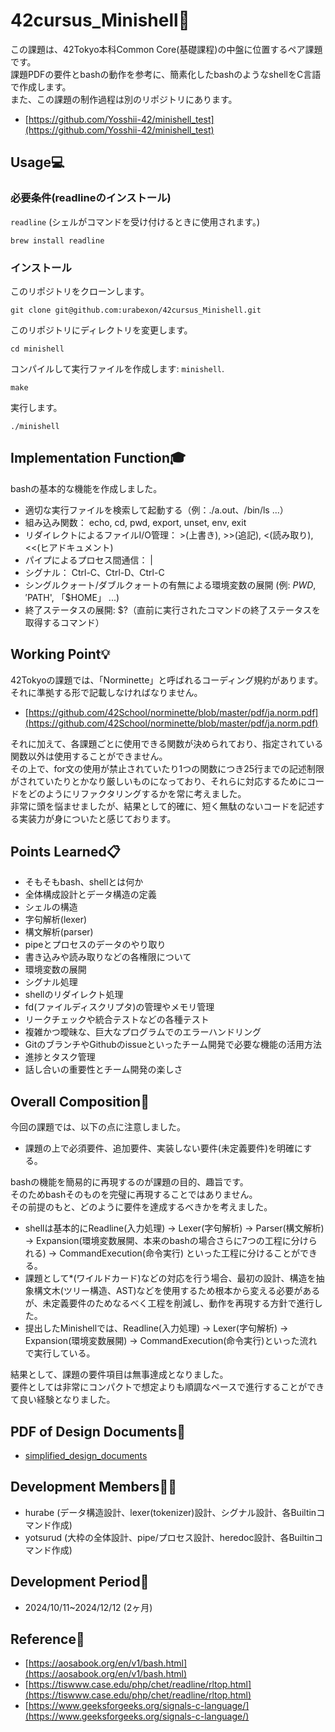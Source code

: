 # 42cursus_Minishell🐚

この課題は、42Tokyo本科Common Core(基礎課程)の中盤に位置するペア課題です。<br>
課題PDFの要件とbashの動作を参考に、簡素化したbashのようなshellをC言語で作成します。<br>
また、この課題の制作過程は別のリポジトリにあります。<br>

- [https://github.com/Yosshii-42/minishell_test](https://github.com/Yosshii-42/minishell_test)

## Usage💻
### 必要条件(readlineのインストール)
`readline` (シェルがコマンドを受け付けるときに使用されます。)
```shell
brew install readline
```

### インストール
このリポジトリをクローンします。
```shell
git clone git@github.com:urabexon/42cursus_Minishell.git
```
このリポジトリにディレクトリを変更します。
```shell
cd minishell
```
コンパイルして実行ファイルを作成します: `minishell`.
```shell
make
```
実行します。
```shell
./minishell
```

## Implementation Function🎓
bashの基本的な機能を作成しました。
- 適切な実行ファイルを検索して起動する（例：./a.out、/bin/ls ...）
- 組み込み関数： echo, cd, pwd, export, unset, env, exit
- リダイレクトによるファイルI/O管理： >(上書き), >>(追記), <(読み取り), <<(ヒアドキュメント)
- パイプによるプロセス間通信： |
- シグナル： Ctrl-C、Ctrl-D、Ctrl-C
- シングルクォート/ダブルクォートの有無による環境変数の展開 (例: $PWD, '$PATH', 「$HOME」 ...)
- 終了ステータスの展開: $?（直前に実行されたコマンドの終了ステータスを取得するコマンド）

## Working Point💡
42Tokyoの課題では、「Norminette」と呼ばれるコーディング規約があります。<br>
それに準拠する形で記載しなければなりません。

- [https://github.com/42School/norminette/blob/master/pdf/ja.norm.pdf](https://github.com/42School/norminette/blob/master/pdf/ja.norm.pdf)

それに加えて、各課題ごとに使用できる関数が決められており、指定されている関数以外は使用することができません。<br>
その上で、for文の使用が禁止されていたり1つの関数につき25行までの記述制限がされていたりとかなり厳しいものになっており、それらに対応するためにコードをどのようにリファクタリングするかを常に考えました。<br>
非常に頭を悩ませましたが、結果として的確に、短く無駄のないコードを記述する実装力が身についたと感じております。

## Points Learned📋
- そもそもbash、shellとは何か
- 全体構成設計とデータ構造の定義
- シェルの構造
- 字句解析(lexer)
- 構文解析(parser)
- pipeとプロセスのデータのやり取り
- 書き込みや読み取りなどの各権限について
- 環境変数の展開
- シグナル処理
- shellのリダイレクト処理
- fd(ファイルディスクリプタ)の管理やメモリ管理
- リークチェックや統合テストなどの各種テスト
- 複雑かつ曖昧な、巨大なプログラムでのエラーハンドリング
- GitのブランチやGithubのissueといったチーム開発で必要な機能の活用方法
- 進捗とタスク管理
- 話し合いの重要性とチーム開発の楽しさ

## Overall Composition💫
今回の課題では、以下の点に注意しました。
- 課題の上で必須要件、追加要件、実装しない要件(未定義要件)を明確にする。

bashの機能を簡易的に再現するのが課題の目的、趣旨です。<br>
そのためbashそのものを完璧に再現することではありません。<br>
その前提のもと、どのように要件を達成するべきかを考えました。

- shellは基本的にReadline(入力処理) → Lexer(字句解析) → Parser(構文解析) → Expansion(環境変数展開、本来のbashの場合さらに7つの工程に分けられる) → CommandExecution(命令実行) といった工程に分けることができる。
- 課題として*(ワイルドカード)などの対応を行う場合、最初の設計、構造を抽象構文木(ツリー構造、AST)などを使用するため根本から変える必要があるが、未定義要件のためなるべく工程を削減し、動作を再現する方針で進行した。
- 提出したMinishellでは、Readline(入力処理) → Lexer(字句解析) → Expansion(環境変数展開) → CommandExecution(命令実行)といった流れで実行している。

結果として、課題の要件項目は無事達成となりました。<br>
要件としては非常にコンパクトで想定よりも順調なペースで進行することができて良い経験となりました。

## PDF of Design Documents📝
- [simplified_design_documents](simplified_design_documents.pdf)

## Development Members🧑‍💻
- hurabe (データ構造設計、lexer(tokenizer)設計、シグナル設計、各Builtinコマンド作成)
- yotsurud (大枠の全体設計、pipe/プロセス設計、heredoc設計、各Builtinコマンド作成)

## Development Period📅
- 2024/10/11~2024/12/12 (2ヶ月)

## Reference🔖
- [https://aosabook.org/en/v1/bash.html](https://aosabook.org/en/v1/bash.html)
- [https://tiswww.case.edu/php/chet/readline/rltop.html](https://tiswww.case.edu/php/chet/readline/rltop.html)
- [https://www.geeksforgeeks.org/signals-c-language/](https://www.geeksforgeeks.org/signals-c-language/)